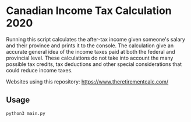 # Canadian Income Tax Calculation 2020

Running this script calculates the after-tax income given someone's salary and their province and prints it to the console. The calculation give an accurate general idea of the income taxes paid at both the federal and provincial level. These calculations do not take into account the many possible tax credits, tax deductions and other special considerations that could reduce income taxes.

Websites using this repository: https://www.theretirementcalc.com/


## Usage

```python
python3 main.py
```




